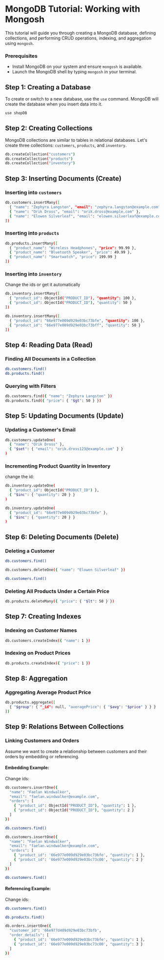 # MongoDB Tutorial: Working with Mongosh

This tutorial will guide you through creating a MongoDB database, defining collections, and performing CRUD operations, indexing, and aggregation using `mongosh`.

### Prerequisites

- Install MongoDB on your system and ensure `mongosh` is available.
- Launch the MongoDB shell by typing `mongosh` in your terminal.

## Step 1: Creating a Database

To create or switch to a new database, use the `use` command. MongoDB will create the database when you insert data into it.

```sh
use shopDB
```

## Step 2: Creating Collections

MongoDB collections are similar to tables in relational databases. Let's create three collections: `customers`, `products`, and `inventory`.

```sh
db.createCollection("customers")
db.createCollection("products")
db.createCollection("inventory")
```

## Step 3: Inserting Documents (Create)

### Inserting into `customers`

```sh
db.customers.insertMany([
  { "name": "Zephyra Langston", "email": "zephyra.langston@example.com" },
  { "name": "Orik Dross", "email": "orik.dross@example.com" },
  { "name": "Elowen Silverleaf", "email": "elowen.silverleaf@example.com" }
])
```

### Inserting into `products`

```sh
db.products.insertMany([
  { "product_name": "Wireless Headphones", "price": 99.99 },
  { "product_name": "Bluetooth Speaker", "price": 49.99 },
  { "product_name": "Smartwatch", "price": 199.99 }
])
```

### Inserting into `inventory`

Change the ids or get it automatically

```sh
db.inventory.insertMany([
  { "product_id": ObjectId("PRODUCT_ID"), "quantity": 100 },
  { "product_id": ObjectId("PRODUCT_ID"), "quantity": 50 }
])
```

```sh
db.inventory.insertMany([
  { "product_id": "66e977e009d929e03bc73bfe", "quantity": 100 },
  { "product_id": "66e977e009d929e03bc73bff", "quantity": 50 }
])
```

## Step 4: Reading Data (Read)

### Finding All Documents in a Collection

```sh
db.customers.find()
db.products.find()
```

### Querying with Filters

```sh
db.customers.find({ "name": "Zephyra Langston" })
db.products.find({ "price": { "$gt": 50 } })
```

## Step 5: Updating Documents (Update)

### Updating a Customer's Email

```sh
db.customers.updateOne(
  { "name": "Orik Dross" },
  { "$set": { "email": "orik.dross123@example.com" } }
)
```

### Incrementing Product Quantity in Inventory

change the id:

```sh
db.inventory.updateOne(
  { "product_id": ObjectId("PRODUCT_ID") },
  { "$inc": { "quantity": 20 } }
)
```

```sh
db.inventory.updateOne(
  { "product_id": "66e977e009d929e03bc73bfe" },
  { "$inc": { "quantity": 20 } }
)
```

## Step 6: Deleting Documents (Delete)

### Deleting a Customer

```sh
db.customers.find()
```

```sh
db.customers.deleteOne({ "name": "Elowen Silverleaf" })
```

```sh
db.customers.find()
```

### Deleting All Products Under a Certain Price

```sh
db.products.deleteMany({ "price": { "$lt": 50 } })
```

## Step 7: Creating Indexes

### Indexing on Customer Names

```sh
db.customers.createIndex({ "name": 1 })
```

### Indexing on Product Prices

```sh
db.products.createIndex({ "price": 1 })
```

## Step 8: Aggregation

### Aggregating Average Product Price

```sh
db.products.aggregate([
  { "$group": { "_id": null, "averagePrice": { "$avg": "$price" } } }
])
```

## Step 9: Relations Between Collections

### Linking Customers and Orders

Assume we want to create a relationship between customers and their orders by embedding or referencing.

#### Embedding Example:

Change ids:

```sh
db.customers.insertOne({
  "name": "Faelan Windwalker",
  "email": "faelan.windwalker@example.com",
  "orders": [
    { "product_id": ObjectId("PRODUCT_ID"), "quantity": 1 },
    { "product_id": ObjectId("PRODUCT_ID"), "quantity": 2 }
  ]
})
```

```sh
db.customers.find()
```

```sh
db.customers.insertOne({
  "name": "Faelan Windwalker",
  "email": "faelan.windwalker@example.com",
  "orders": [
    { "product_id": '66e977e009d929e03bc73bfe', "quantity": 1 },
    { "product_id": '66e977e009d929e03bc73c00', "quantity": 2 }
  ]
})
```

```sh
db.customers.find()
```

#### Referencing Example:

Change ids:

```sh
db.customers.find()
```

```sh
db.products.find()
```

```sh
db.orders.insertOne({
  "customer_id": '66e977d409d929e03bc73bfb',
  "order_details": [
    { "product_id": '66e977e009d929e03bc73bfe', "quantity": 1 },
    { "product_id": '66e977e009d929e03bc73c00', "quantity": 3 }
  ]
})
```
